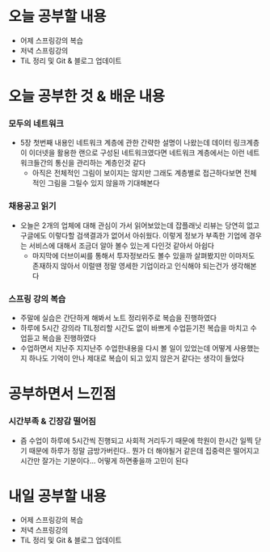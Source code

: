 # 오늘 공부할 내용

- 어제 스프링강의 복습
- 저녁 스프링강의
- TiL 정리 및 Git & 블로그 업데이트

# 오늘 공부한 것 & 배운 내용



### 모두의 네트워크

- 5장 첫번째 내용인 네트워크 계층에 관한 간략한 설명이 나왔는데 데이터 링크계층이 이더넷을 활용한 랜으로 구성된 네트워크였다면 네트워크 계층에서는 이런 네트워크들간의 통신을 관리하는 계층인것 같다
  - 아직은 전체적인 그림이 보이지는 않지만 그래도 계층별로 접근하다보면 전체적인 그림을 그릴수 있지 않을까 기대해본다



### 채용공고 읽기

- 오늘은 2개의 업체에 대해 관심이 가서 읽어보았는데 잡플래닛 리뷰는 당연히 없고 구글에도 이렇다할 검색결과가 없어서 아쉬웠다. 이렇게 정보가 부족한 기업에 경우는 서비스에 대해서 조금더 알아 볼수 있는게 다인것 같아서 아쉽다
  - 마지막에 더브이씨를 통해서 투자정보라도 볼수 있을까 살펴봤지만 이마저도 존재하지 않아서 이럴땐 정말 영세한 기업이라고 인식해야 되는건가 생각해본다

### 스프링 강의 복습

- 주말에 실습은 간단하게 해봐서 노트 정리위주로 복습을 진행하였다
- 하루에 5시간 강의라 TIL정리할 시간도 없이 바쁘게 수업듣기전 복습을 마치고 수업듣고 복습을 진행하였다
- 수업하면서 지난주 지지난주 수업한내용을 다시 볼 일이 있었는데 어떻게 사용했는지 하나도 기억이 안나 제대로 복습이 되고 있지 않은거 같다는 생각이 들었다

# 공부하면서 느낀점

### 시간부족 & 긴장감 떨어짐

- 즘 수업이 하루에 5시간씩 진행되고 사회적 거리두기 때문에 학원이 한시간 일찍 닫기 때문에 하루가 정말 금방가버린다.. 뭔가 더 해야될거 같은데 집중력은 떨어지고 시간만 잘가는 기분이다... 어떻게 하면좋을까 고민이 된다

# 내일 공부할 내용

- 어제 스프링강의 복습
- 저녁 스프링강의
- TiL 정리 및 Git & 블로그 업데이트



